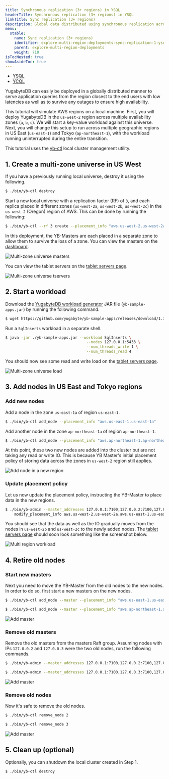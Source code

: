 ```yaml
---
title: Synchronous replication (3+ regions) in YSQL
headerTitle: Synchronous replication (3+ regions) in YSQL
linkTitle: Sync replication (3+ regions)
description: Global data distributed using synchronous replication across regions in YSQL.
menu:
  stable:
    name: Sync replication (3+ regions)
    identifier: explore-multi-region-deployments-sync-replication-1-ysql
    parent: explore-multi-region-deployments
    weight: 710
isTocNested: true
showAsideToc: true
---
```


<ul class="nav nav-tabs-alt nav-tabs-yb">

  <li >
    <a href="../synchronous-replication-ysql/" class="nav-link active">
      <i class="icon-postgres" aria-hidden="true"></i>
      YSQL
    </a>
  </li>

  <li >
    <a href="../synchronous-replication-ycql/" class="nav-link">
      <i class="icon-cassandra" aria-hidden="true"></i>
      YCQL
    </a>
  </li>

</ul>

YugabyteDB can easily be deployed in a globally distributed manner to serve application queries from the region closest to the end users with low latencies as well as to survive any outages to ensure high availability.

This tutorial will simulate AWS regions on a local machine. First, you will deploy YugabyteDB in the `us-west-2` region across multiple availability zones (`a`, `b`, `c`). We will start a key-value workload against this universe. Next, you will change this setup to run across multiple geographic regions in US East (`us-east-1`) and Tokyo (`ap-northeast-1`), with the workload running uninterrupted during the entire transition.

This tutorial uses the [yb-ctl](../../../admin/yb-ctl) local cluster management utility.

## 1. Create a multi-zone universe in US West

If you have a previously running local universe, destroy it using the following.

```sh
$ ./bin/yb-ctl destroy
```

Start a new local universe with a replication factor (RF) of `3`, and each replica placed in different zones (`us-west-2a`, `us-west-2b`, `us-west-2c`) in the `us-west-2` (Oregon) region of AWS. This can be done by running the following:

```sh
$ ./bin/yb-ctl --rf 3 create --placement_info "aws.us-west-2.us-west-2a,aws.us-west-2.us-west-2b,aws.us-west-2.us-west-2c"
```

In this deployment, the YB-Masters are each placed in a separate zone to allow them to survive the loss of a zone. You can view the masters on the [dashboard](http://localhost:7000/).

![Multi-zone universe masters](/images/ce/online-reconfig-multi-zone-masters.png)

You can view the tablet servers on the [tablet servers page](http://localhost:7000/tablet-servers).

![Multi-zone universe tservers](/images/ce/online-reconfig-multi-zone-tservers.png)

## 2. Start a workload

Download the [YugabyteDB workload generator](https://github.com/yugabyte/yb-sample-apps) JAR file (`yb-sample-apps.jar`) by running the following command.

```sh
$ wget https://github.com/yugabyte/yb-sample-apps/releases/download/1.3.9/yb-sample-apps.jar?raw=true -O yb-sample-apps.jar
```

Run a `SqlInserts` workload in a separate shell.

```sh
$ java -jar ./yb-sample-apps.jar --workload SqlInserts \
                                    --nodes 127.0.0.1:5433 \
                                    --num_threads_write 1 \
                                    --num_threads_read 4
```

You should now see some read and write load on the [tablet servers page](http://localhost:7000/tablet-servers).

![Multi-zone universe load](/images/ce/online-reconfig-multi-zone-load.png)

## 3. Add nodes in US East and Tokyo regions

### Add new nodes

Add a node in the zone `us-east-1a` of region `us-east-1`. 

```sh
$ ./bin/yb-ctl add_node --placement_info "aws.us-east-1.us-east-1a"
```

Add another node in the zone `ap-northeast-1a` of region `ap-northeast-1`.

```sh
$ ./bin/yb-ctl add_node --placement_info "aws.ap-northeast-1.ap-northeast-1a"
```

At this point, these two new nodes are added into the cluster but are not taking any read or write IO. This is because  YB Master's initial placement policy of storing data across the zones in `us-west-2` region still applies.

![Add node in a new region](/images/ce/online-reconfig-add-regions-no-load.png)

### Update placement policy

Let us now update the placement policy, instructing the YB-Master to place data in the new regions.

```sh
$ ./bin/yb-admin --master_addresses 127.0.0.1:7100,127.0.0.2:7100,127.0.0.3:7100 \
    modify_placement_info aws.us-west-2.us-west-2a,aws.us-east-1.us-east-1a,aws.ap-northeast-1.ap-northeast-1a 3
```

You should see that the data as well as the IO gradually moves from the nodes in `us-west-2b` and `us-west-2c` to the newly added nodes. The [tablet servers page](http://localhost:7000/tablet-servers) should soon look something like the screenshot below.

![Multi region workload](/images/ce/online-reconfig-multi-region-load.png)

## 4. Retire old nodes

### Start new masters

Next you need to move the YB-Master from the old nodes to the new nodes. In order to do so, first start a new masters on the new nodes.

```sh
$ ./bin/yb-ctl add_node --master --placement_info "aws.us-east-1.us-east-1a"
```

```sh
$ ./bin/yb-ctl add_node --master --placement_info "aws.ap-northeast-1.ap-northeast-1a"
```

![Add master](/images/ce/online-reconfig-add-masters.png)

### Remove old masters

Remove the old masters from the masters Raft group. Assuming nodes with IPs `127.0.0.2` and `127.0.0.3` were the two old nodes, run the following commands.

```sh
$ ./bin/yb-admin --master_addresses 127.0.0.1:7100,127.0.0.2:7100,127.0.0.3:7100,127.0.0.4:7100,127.0.0.5:7100 change_master_config REMOVE_SERVER 127.0.0.2 7100
```

```sh
$ ./bin/yb-admin --master_addresses 127.0.0.1:7100,127.0.0.3:7100,127.0.0.4:7100,127.0.0.5:7100 change_master_config REMOVE_SERVER 127.0.0.3 7100
```

![Add master](/images/ce/online-reconfig-remove-masters.png)

### Remove old nodes

Now it's safe to remove the old nodes.

```sh
$ ./bin/yb-ctl remove_node 2
```

```sh
$ ./bin/yb-ctl remove_node 3
```

![Add master](/images/ce/online-reconfig-remove-nodes.png)

## 5. Clean up (optional)

Optionally, you can shutdown the local cluster created in Step 1.

```sh
$ ./bin/yb-ctl destroy
```
